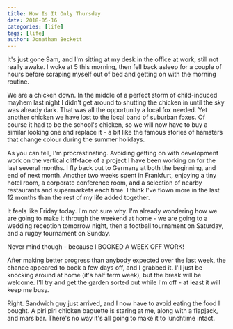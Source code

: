 ```yaml
---
title: How Is It Only Thursday 
date: 2018-05-16
categories: [life]
tags: [life]
author: Jonathan Beckett
---
```


It's just gone 9am, and I'm sitting at my desk in the office at work, still not really awake. I woke at 5 this morning, then fell back asleep for a couple of hours before scraping myself out of bed and getting on with the morning routine.

We are a chicken down. In the middle of a perfect storm of child-induced mayhem last night I didn't get around to shutting the chicken in until the sky was already dark. That was all the opportunity a local fox needed. Yet another chicken we have lost to the local band of suburban foxes. Of course it had to be the school's chicken, so we will now have to buy a similar looking one and replace it - a bit like the famous stories of hamsters that change colour during the summer holidays.

As you can tell, I'm procrastinating. Avoiding getting on with development work on the vertical cliff-face of a project I have been working on for the last several months. I fly back out to Germany at both the beginning, and end of next month. Another two weeks spent in Frankfurt, enjoying a tiny hotel room, a corporate conference room, and a selection of nearby restaurants and supermarkets each time. I think I've flown more in the last 12 months than the rest of my life added together.

It feels like Friday today. I'm not sure why. I'm already wondering how we are going to make it through the weekend at home - we are going to a wedding reception tomorrow night, then a football tournament on Saturday, and a rugby tournament on Sunday.

Never mind though - because I BOOKED A WEEK OFF WORK!

After making better progress than anybody expected over the last week, the chance appeared to book a few days off, and I grabbed it. I'll just be knocking around at home (it's half term week), but the break will be welcome. I'll try and get the garden sorted out while I'm off - at least it will keep me busy.

Right. Sandwich guy just arrived, and I now have to avoid eating the food I bought. A piri piri chicken baguette is staring at me, along with a flapjack, and mars bar. There's no way it's all going to make it to lunchtime intact.